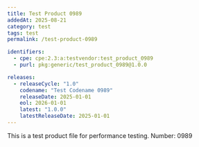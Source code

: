 ```yaml
---
title: Test Product 0989
addedAt: 2025-08-21
category: test
tags: test
permalink: /test-product-0989

identifiers:
  - cpe: cpe:2.3:a:testvendor:test_product_0989
  - purl: pkg:generic/test_product_0989@1.0.0

releases:
  - releaseCycle: "1.0"
    codename: "Test Codename 0989"
    releaseDate: 2025-01-01
    eol: 2026-01-01
    latest: "1.0.0"
    latestReleaseDate: 2025-01-01
---
```


This is a test product file for performance testing. Number: 0989

